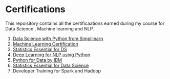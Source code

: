 # Certifications
This repoisitory contains all the certificaations earned during my course for Data Science , Machine learning and NLP.
1. [Data Science with Python from Simplilearn](https://certificates.simplicdn.net/share/1822633.pdf)
2. [Machine Learning Certification](https://certificates.simplicdn.net/share/1593980.pdf)
3. [Statistics Essential for DS](https://certificates.simplicdn.net/share/1524775.pdf)
4. [Deep Learning for NLP using Python](https://certificates.simplicdn.net/share/2330111.pdf)
5. [Python for Data by IBM](https://certificates.simplicdn.net/share/1525566.pdf)
6. [Statistics Essential for Data Science](https://certificates.simplicdn.net/share/1524775.pdf)
7. Developer Training for Spark and Hadoop 
